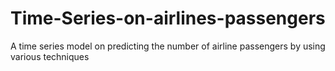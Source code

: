 # Time-Series-on-airlines-passengers
A time series model on predicting the number of airline passengers by using various techniques
